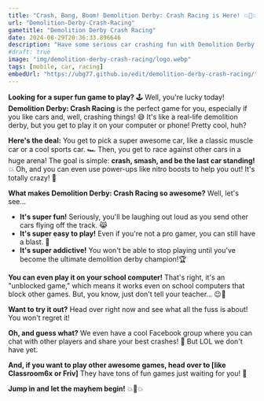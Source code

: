 ```yaml
---
title: "Crash, Bang, Boom! Demolition Derby: Crash Racing is Here! 💥🚗💥"
url: "Demolition-Derby-Crash-Racing"
gametitle: "Demolition Derby Crash Racing"
date: 2024-08-29T20:36:33.896646
description: "Have some serious car crashing fun with Demolition Derby: Crash Racing! Play this exciting game online and become the ultimate demolition derby champion. It's an unblocked game, so you can play it anywhere! Smash, crash, and have a blast! 🚗💥🏆"
#draft: true
image: "img/demolition-derby-crash-racing/logo.webp"
tags: [mobile, car, racing]
embedUrl: "https://ubg77.github.io/edit/demolition-derby-crash-racing/"
---
```


**Looking for a super fun game to play?** 🕹️  Well, you're lucky today!  **Demolition Derby: Crash Racing** is the perfect game for you, especially if you like cars and, well, crashing things! 😅 It's like a real-life demolition derby, but you get to play it on your computer or phone!  Pretty cool, huh? 

**Here's the deal:** You get to pick a super awesome car, like a classic muscle car or a cool sports car. 🏎️  Then, you get to race against other cars in a huge arena!  The goal is simple: **crash, smash, and be the last car standing!** 💥  Oh, and you can even use power-ups like nitro boosts to help you out!  It's totally crazy! 🤪

**What makes Demolition Derby: Crash Racing so awesome?**  Well, let's see...

* **It's super fun!**  Seriously, you'll be laughing out loud as you send other cars flying off the track. 😹
* **It's super easy to play!**  Even if you're not a pro gamer, you can still have a blast. 💪
* **It's super addictive!**  You won't be able to stop playing until you've become the ultimate demolition derby champion!🏆

**You can even play it on your school computer!**  That's right, it's an "unblocked game," which means it works even on school computers that block other games.  But, you know, just don't tell your teacher... 😉🤫 

**Want to try it out?**  Head over right now and see what all the fuss is about!  You won't regret it!  

**Oh, and guess what?**  We even have a cool Facebook group where you can chat with other players and share your best crashes! 🤘  But LOL we don't have yet.

**And, if you want to play other awesome games, head over to [like Classroom6x or Friv]**  They have tons of fun games just waiting for you! 🚀

**Jump in and let the mayhem begin!** 💥🚗💥

